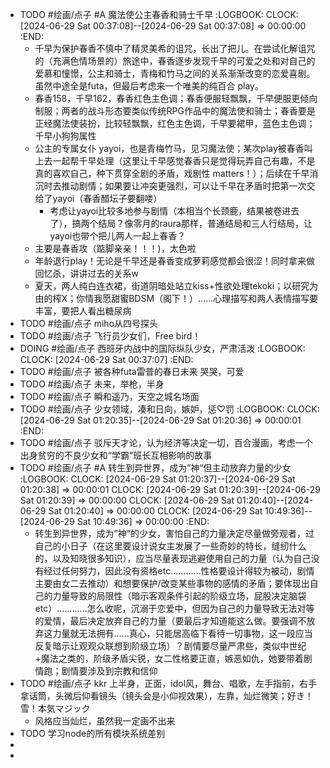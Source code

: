 - TODO #绘画/点子 #A 魔法使公主春香和骑士千早
  :LOGBOOK:
  CLOCK: [2024-06-29 Sat 00:37:08]--[2024-06-29 Sat 00:37:08] =>  00:00:00
  :END:
	- 千早为保护春香不慎中了精灵美希的诅咒，长出了把儿。在尝试化解诅咒的（充满色情场景的）旅途中，春香逐步发现千早的可爱之处和对自己的爱慕和憧憬，公主和骑士，青梅和竹马之间的关系渐渐改变的恋爱喜剧。虽然中途全是futa，但最后考虑来一个唯美的纯百合 play。
	- 春香158，千早162，春香红色主色调；春香便服轻飘飘，千早便服更倾向制服；两者的战斗形态要类似传统RPG作品中的魔法使和骑士；春香要是正经魔法使装扮，比较轻飘飘，红色主色调，千早要裙甲，蓝色主色调；千早小狗狗属性
	- 公主的专属女仆 yayoi，也是青梅竹马，见习魔法使；某次play被春香叫上去一起帮千早处理（这里让千早感觉春香只是觉得玩弄自己有趣，不是真的喜欢自己，种下贯穿全剧的矛盾，戏剧性 matters！）；后续在千早消沉时去推动剧情；如果要让冲突更强烈，可以让千早在矛盾时把第一次交给了yayoi（春香醋坛子要翻喽）
		- 考虑让yayoi比较多地参与剧情（本相当个长颈鹿，结果被卷进去了），搞两个结局？像零月的raura那样，普通结局和三人行结局，让yayoi也带个把儿两人一起上春香？
	- 主要是春香攻（踮脚亲亲！！！)，太色啦
	- 年龄退行play！无论是千早还是春香变成萝莉感觉都会很涩！同时拿来做回忆杀，讲讲过去的关系w
	- 夏天，两人纯白连衣裙，街道阴暗处站立kiss+性欲处理tekoki；以研究为由的榨X；你情我愿甜蜜BDSM（阁下！）……心理描写和两人表情描写要丰富，要把人看出糖尿病
- TODO #绘画/点子 miho从四号探头
- TODO #绘画/点子 飞行员少女们，Free bird！
- DOING #绘画/点子 西班牙内战中的国际纵队少女，严肃活泼
  :LOGBOOK:
  CLOCK: [2024-06-29 Sat 00:37:07]
  :END:
- TODO #绘画/点子 被各种futa雷普的春日未来 哭哭，可爱
- TODO #绘画/点子 未来，举枪，半身
- TODO #绘画/点子 瞬和遥乃，天空之城名场面
- TODO #绘画/点子 少女领域，凑和日向，嫉妒，惩♡罚
  :LOGBOOK:
  CLOCK: [2024-06-29 Sat 01:20:35]--[2024-06-29 Sat 01:20:36] =>  00:00:01
  :END:
- TODO #绘画/点子 驳斥天才论，认为经济等决定一切，百合漫画，考虑一个出身贫穷的不良少女和“学霸“班长互相影响的故事
- TODO #绘画/点子 #A 转生到异世界，成为”神“但主动放弃力量的少女
  :LOGBOOK:
  CLOCK: [2024-06-29 Sat 01:20:37]--[2024-06-29 Sat 01:20:38] =>  00:00:01
  CLOCK: [2024-06-29 Sat 01:20:39]--[2024-06-29 Sat 01:20:39] =>  00:00:00
  CLOCK: [2024-06-29 Sat 01:20:40]--[2024-06-29 Sat 01:20:40] =>  00:00:00
  CLOCK: [2024-06-29 Sat 10:49:36]--[2024-06-29 Sat 10:49:36] =>  00:00:00
  :END:
	- 转生到异世界，成为”神“的少女，害怕自己的力量决定尽量做旁观者，过自己的小日子（在这里要设计说女主发展了一些奇妙的特长，缝纫什么的，以及知晓很多知识），应当尽量表现逃避使用自己的力量（认为自己没有经过任何努力，因此没有资格etc…………性格要设计得较为被动，剧情主要由女二去推动）和想要保护/改变某些事物的感情的矛盾；要体现出自己的力量导致的局限性（暗示客观条件引起的阶级立场，屁股决定脑袋etc）…………怎么收呢，沉溺于恋爱中，但因为自己的力量导致无法对等的爱情，最后决定放弃自己的力量（要最后才知道能这么做。要强调不放弃这力量就无法拥有……真心，只能居高临下看待一切事物，这一段应当反复暗示让观观众联想到阶级立场）？剧情要尽量严肃些，类似中世纪+魔法之类的，阶级矛盾尖锐，女二性格要正直，嫉恶如仇，她要带着剧情跑；剧情要涉及到宗教和信仰
- TODO #绘画/点子 kkr 上半身，正面，idol风，舞台、唱歌，左手指前，右手拿话筒，头微后仰看镜头（镜头会是小仰视效果），左靠，灿烂微笑；好き！雪！本気マジック
	- 风格应当灿烂，虽然我一定画不出来
- TODO 学习node的所有模块系统差别
-
-